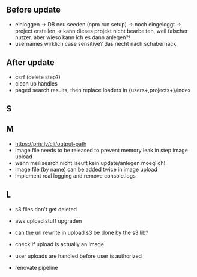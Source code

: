 ## Before update

- einloggen -> DB neu seeden (npm run setup) -> noch eingeloggt -> project erstellen -> kann dieses projekt nicht bearbeiten, weil falscher nutzer. aber wieso kann ich es dann anlegen?!
- usernames wirklich case sensitive? das riecht nach schabernack

## After update

- csrf (delete step?)
- clean up handles
- paged search results, then replace loaders in {users+,projects+}/index

## S

## M

- https://pris.ly/cli/output-path
- image file needs to be released to prevent memory leak in step image upload
- wenn meilisearch nicht laeuft kein update/anlegen moeglich!
- image file (by name) can be added twice in image upload
- implement real logging and remove console.logs

## L

- s3 files don't get deleted

- aws upload stuff upgraden
- can the url rewrite in upload s3 be done by the s3 lib?
- check if upload is actually an image
- user uploads are handled before user is authorized
- renovate pipeline
